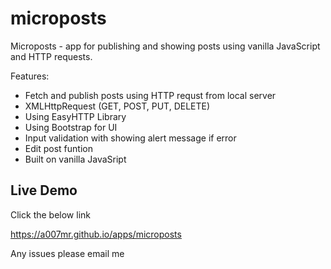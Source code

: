 # microposts

Microposts - app for publishing and showing posts using vanilla JavaScript and HTTP requests.

Features:

- Fetch and publish posts using HTTP requst from local server
- XMLHttpRequest (GET, POST, PUT, DELETE)
- Using EasyHTTP Library
- Using Bootstrap for UI
- Input validation with showing alert message if error
- Edit post funtion
- Built on vanilla JavaSript

## Live Demo
Click the below link

https://a007mr.github.io/apps/microposts

Any issues please email me
